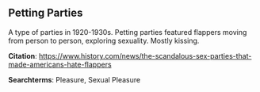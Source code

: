## Petting Parties

A type of parties in 1920-1930s. Petting parties featured flappers moving from person to person, exploring sexuality. Mostly kissing. 

**Citation**: https://www.history.com/news/the-scandalous-sex-parties-that-made-americans-hate-flappers

**Searchterms**: Pleasure, Sexual Pleasure
